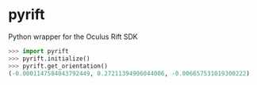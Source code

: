 pyrift
======

Python wrapper for the Oculus Rift SDK

```python
>>> import pyrift
>>> pyrift.initialize()
>>> pyrift.get_orientation()
(-0.0001147584043792449, 0.27211394906044006, -0.006657531019300222)
```
